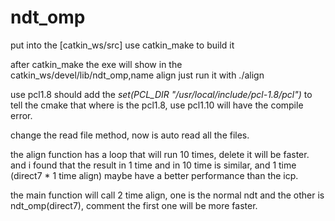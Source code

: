 # ndt_omp
put into the [catkin_ws/src] use catkin_make to build it 

after catkin_make the exe will show in the catkin_ws/devel/lib/ndt_omp,name align 
just run it with ./align

use pcl1.8  should add the *set(PCL_DIR "/usr/local/include/pcl-1.8/pcl")* to tell the cmake that where is the pcl1.8, use pcl1.10 will have the compile error.

change the read file method, now is auto read all the files.

the align function has a loop that will run 10 times, delete it will be faster. and i found that the result in 1 time and in 10 time is similar, and 1 time (direct7 * 1 time align) maybe have a better performance than the icp.

the main function will call 2 time align, one is the normal ndt and the other is ndt_omp(direct7), comment the first one will be more faster.


